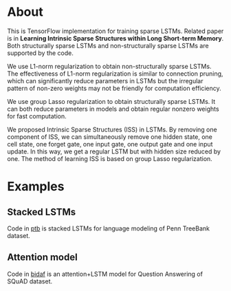 # About
This is TensorFlow implementation for training sparse LSTMs. 
Related paper is in **Learning Intrinsic Sparse Structures within Long Short-term Memory**.
Both structurally sparse LSTMs and non-structurally sparse LSTMs are supported by the code.

We use L1-norm regularization to obtain non-structurally sparse LSTMs.
The effectiveness of L1-norm regularization is similar to connection pruning, which can significantly reduce parameters in LSTMs but the irregular pattern of non-zero weights may not be friendly for computation efficiency.

We use group Lasso regularization to obtain structurally sparse LSTMs.
It can both reduce parameters in models and obtain regular nonzero weights for fast computation.

We proposed Intrinsic Sparse Structures (ISS) in LSTMs. By removing one component of ISS, we can simultaneously remove one hidden state, one cell state, one forget gate, one input gate, one output gate and one input update. 
In this way, we get a regular LSTM but with hidden size reduced by one. The method of learning ISS is based on group Lasso regularization.

# Examples
## Stacked LSTMs
Code in [ptb](/ptb) is stacked LSTMs for language modeling of Penn TreeBank dataset.
## Attention model
Code in [bidaf](/bidaf) is an attention+LSTM model for Question Answering of SQuAD dataset.
